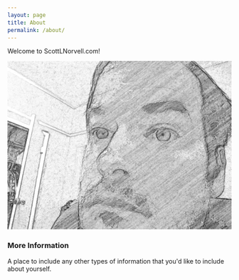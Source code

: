 ```yaml
---
layout: page
title: About
permalink: /about/
---
```


Welcome to ScottLNorvell.com!

![Me pensive](/images/me-pensive.jpg)

### More Information

A place to include any other types of information that you'd like to include about yourself.
